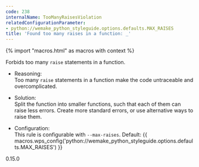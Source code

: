 ```yaml
---
code: 238
internalName: TooManyRaisesViolation
relatedConfigurationParameter:
- python://wemake_python_styleguide.options.defaults.MAX_RAISES
title: 'Found too many raises in a function: _'
---
```


{% import "macros.html" as macros with context %}

Forbids too many `raise` statements in a function.

  - Reasoning:  
    Too many `raise` statements in a function make the code untraceable
    and overcomplicated.

  - Solution:  
    Split the function into smaller functions, such that each of them
    can raise less errors. Create more standard errors, or use
    alternative ways to raise them.

  - Configuration:  
    This rule is configurable with `--max-raises`. Default:
    {{ macros.wps_config('python://wemake_python_styleguide.options.defaults.MAX_RAISES') }}

<div class="versionadded">

0.15.0

</div>